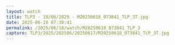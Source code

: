 ```yaml
---
layout: watch
title: TLP3 - 18/06/2025 - M20250618_073841_TLP_3T.jpg
date: 2025-06-18 07:38:41
permalink: /2025/06/18/watch/M20250618_073841_TLP_3
capture: TLP3/2025/202506/20250617/M20250618_073841_TLP_3T.jpg
---
```

